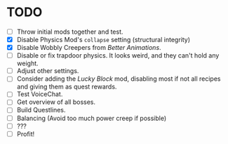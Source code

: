 # TODO
* [ ] Throw initial mods together and test.
* [X] Disable Physics Mod's `collapse` setting (structural integrity)
* [X] Disable Wobbly Creepers from *Better Animations*.
* [ ] Disable or fix trapdoor physics. It looks weird, and they can't hold any weight.
* [ ] Adjust other settings.
* [ ] Consider adding the *Lucky Block* mod, disabling most if not all recipes and giving them as quest rewards.
* [ ] Test VoiceChat.
* [ ] Get overview of all bosses.
* [ ] Build Questlines.
* [ ] Balancing (Avoid too much power creep if possible)
* [ ] ???
* [ ] Profit!